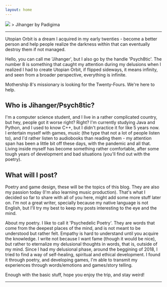 ```yaml
---
layout: home
---
```

<img src="{{ site.baseurl }}//assets/padigima.jpg">
> Jihanger by Padigima

<hr>

Utopian Orbit is a dream I acquired in my early twenties - become a better person and help people realize the darkness within that can eventually destroy them if not managed.

Hello, you can call me 'Jihanger', but I also go by the handle 'Psych8tic'. The number 8 is something that caught my attention during my delusions when I realized I had to create Utopian Orbit, if flipped sideways, it means infinity, and seen from a broader perspective, everything is infinite.

Mothership 8's missionary is looking for the Twenty-Fours. We're here to help.


Who is Jihanger/Psych8tic?
-------------
I'm a computer science student, and I live in a rather complicated country, but hey, people got it worse right? Right? I'm currently studying Java and Python, and I used to know C++, but I didn't practice it for like 5 years now. I entertain myself with games, music (the type that not a lot of people listen to), and I'd rather listen to audiobooks than reading them - my attention span has been a little bit off these days, with the pandemic and all that. Living inside myself has become something rather comfortable, after some tough years of development and bad situations (you'll find out with the poetry).

What will I post?
-------------
Poetry and game design, these will be the topics of this blog. They are also my passion today (I'm also learning music production). That's what I decided so far to share with all of you here, might add some more stuff later on. I'm not a great writer, specially because my native language is not English, but I'll try my best to keep my posts interesting to the eye and the mind.

About my poetry. I like to call it 'Psychedelic Poetry'. They are words that come from the deepest places of the mind, and is not meant to be understood but rather felt. Empathy is hard to understand until you acquire the knowledge. I write not because I want fame (though it would be nice), but rather to eternalize my delusional thoughts in words, that is, outside of my mind. Since I had my delusional phase, around the beggining of 2018, I tried to  find a way of self-healing, spiritual and ethical development. I found it through poetry, and developing games, I'm able to transmit my experiences through words/emotions and games/story telling.

Enough with the basic stuff, hope you enjoy the trip, and stay weird!
<hr>
